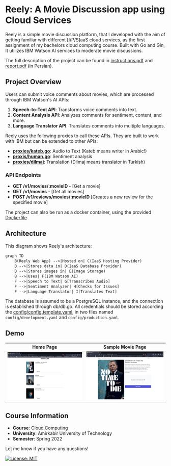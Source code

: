 # Reely: A Movie Discussion app using Cloud Services

Reely is a simple movie discussion platform, that I developed with the aim of getting familiar with different [I/P/S]aaS cloud
services, as the first assignment of my bachelors cloud computing course. Built with Go and Gin, It utilizes IBM Watson
AI services to moderate movie discussions.

The full description of the project can be found in [instructions.pdf](docs/instructions.pdf)
and [report.pdf](docs/report.pdf) (in Persian).

## Project Overview

Users can submit voice comments about movies, which are processed through IBM Watson's AI APIs:

1. **Speech-to-Text API**: Transforms voice comments into text.
2. **Content Analysis API**: Analyzes comments for sentiment, content, and more.
3. **Language Translator API**: Translates comments into multiple languages.

Reely uses the following proxies to call these APIs. They are built to work with IBM but can be extended to other APIs:

- **[proxies/kateb.go](proxies/kateb.go)**: Audio to Text (Kateb means writer in Arabic!)
- **[proxis/human.go](proxies/human.go)**: Sentiment analysis
- **[proxies/dilmaj](proxies/dilmaj.go)**: Translation (Dilmaj means translator in Turkish)

### API Endpoints

- **GET /v1/movies/:movieID** - [Get a movie]
- **GET /v1/movies** - [Get all movies]
- **POST /v1/reviews/movies/:movieID** [Creates a new review for the specified movie]

The project can also be run as a docker container, using the provided [Dockerfile](Dockerfile).

## Architecture

This diagram shows Reely's architecture:

```mermaid
graph TD
    B(Reely Web App) -->|Hosted on| C(IaaS Hosting Provider)
    B -->|Stores data in| D(IaaS Database Provider)
    B -->|Stores images in| E(Image Storage)
    B -->|Uses| F(IBM Watson AI)
    F -->|Speech to Text| G[Transcribes Audio]
    F -->|Sentiment Analyzer| H[Checks for Issues]
    F -->|Language Translator| I[Translates Text]
```

The database is assumed to be a PostgreSQL instance, and the connection is established through db/db.go. All credentials
should be stored according the [config/config.template.yaml](config/config.template.yaml), in two files named `config/development.yaml` and `config/production.yaml`.

## Demo

|          Home Page           |       Sample Movie Page       |
|:----------------------------:|:-----------------------------:|
| ![home page](docs/demo1.png) | ![movie page](docs/demo2.png) |

## Course Information

- **Course**: Cloud Computing
- **University**: Amirkabir University of Technology
- **Semester**: Spring 2022

Let me know if you have any questions!

[![License: MIT](https://img.shields.io/badge/License-MIT-blue.svg)](https://opensource.org/licenses/MIT)